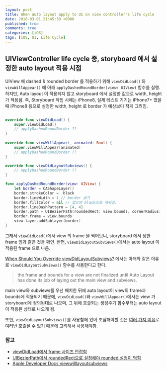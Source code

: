 ```yaml
---
layout: post
title: When auto layout apply to UI on view controller's life cycle
date: 2018-03-01 21:45:39 +0900
published: true
comments: true
categories: [iOS]
tags: [iOS, UI, Life Cycle]
---
```


## UIViewController life cycle 중, storyboard 에서 설정한 auto layout 적용 시점
UIView 에 dashed & rounded border 를 적용하기 위해 `viewDidLoad()` 와 
`viewWillAppear()` 에 아래 `applyDashedRoundBorder(view: UIView)` 함수를 실행.
하지만, Auto layout 이 적용되지 않고 storyboard 에서 설정한 값으로 width, height 가 적용됨.
즉, Storyboard 작업 시에는 iPhone8, 실제 테스트 기기는 iPhone7+ 였을 때 
iPhone8 용으로 설정한 width, height 로 border 가 예상보다 작게 그려짐.   

```swift

override func viewDidLoad() {
    super.viewDidLoad()
    // applyDashedRoundBorder ??
}
    
override func viewWillAppear(_ animated: Bool) {
    super.viewWillAppear(animated)
    // applyDashedRoundBorder ??
}

override func viewDidLayoutSubviews() { 
    // applyDashedRoundBorder ??
}

func applyDashedRoundBorder(view: UIView) {
    let border = CAShapeLayer()
    border.strokeColor = .black
    border.lineWidth = 1 // border 굵기
    border.fillColor = nil // 없으면 black으로 채워짐.
    border.lineDashPattern = [4, 4]
    border.path = UIBezierPath(roundedRect: view.bounds, cornerRadius: 8).cgPath 
    border.frame = view.bounds
    view.layer.addSublayer(border)
}
```

그래서 `viewDidLoad()`에서 view 의 frame 을 찍어보니, storyboard 에서 정한 frame 임과 같은 것을 확인.
 반면, `viewDidLayoutSubviews()`에서는 auto layout 이 적용된 frame 으로 나옴.
 
[When Should You Override viewDidLayoutSubviews?](https://www.iosinsight.com/override-viewdidlayoutsubviews/) 에서는
아래와 같은 이유로 `viewDidLayoutSubviews()` 함수를 사용한다고 한다. 
> the frame and bounds for a view are not finalized until Auto Layout has done its job of laying out the main view and subviews.

main view와 subviews를 우선 배치한 뒤에 auto layout이 view의 frame과 bounds에 적용되기 때문에, 
`viewDidLoad()`와 `viewWillAppear()`에서는 view 가 storyboard에 정의된대로 나오며,
 그 뒤에 호출되는 생성주기 함수부터는 auto layout이 적용된 상태로 나오게 됨.

또한, `viewDidLayoutSubviews()`를 사용함에 있어 조심해야할 것은 [여러 가지 이유](https://stackoverflow.com/a/36417553)로 여러번 호출될 수 있기 때문에
고려해서 사용해야함.

### 참고
- [viewDidLoad에서 frame 사이즈 안잡힘](https://stackoverflow.com/a/37726043) 
- [UIBezierPath에서 roundedRect으로 설정해야 rounded 설정이 먹힘](https://stackoverflow.com/questions/35053805/how-to-give-cornerradius-for-uibezierpath)
- [Apple Developer Docs viewwilllayoutsubviews](https://developer.apple.com/documentation/uikit/uiviewcontroller/1621437-viewwilllayoutsubviews)